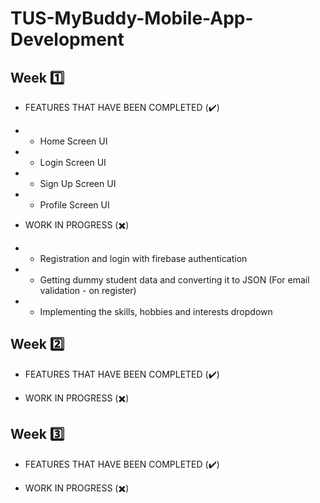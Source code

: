 # TUS-MyBuddy-Mobile-App-Development

## Week :one:
- FEATURES THAT HAVE BEEN COMPLETED (:heavy_check_mark:)
- - Home Screen UI
- - Login Screen UI
- - Sign Up Screen UI
- - Profile Screen UI

- WORK IN PROGRESS (:heavy_multiplication_x:)
- - Registration and login with firebase authentication
- - Getting dummy student data and converting it to JSON (For email validation - on register)
- - Implementing the skills, hobbies and interests dropdown 

## Week :two:
- FEATURES THAT HAVE BEEN COMPLETED (:heavy_check_mark:)


- WORK IN PROGRESS (:heavy_multiplication_x:)

## Week :three:
- FEATURES THAT HAVE BEEN COMPLETED (:heavy_check_mark:)


- WORK IN PROGRESS (:heavy_multiplication_x:)
